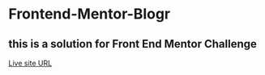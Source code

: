# Frontend-Mentor-Blogr

## this is a solution for Front End Mentor Challenge

[Live site URL](https://mustafa-khaled.github.io/Frontend-Mentor-Blogr/)
